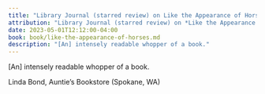 ```yaml
---
title: "Library Journal (starred review) on Like the Appearance of Horses"
attribution: "Library Journal (starred review) on *Like the Appearance of Horses*"
date: 2023-05-01T12:12:00-04:00
book: book/like-the-appearance-of-horses.md
description: "[An] intensely readable whopper of a book."
---
```

[An] intensely readable whopper of a book.

Linda Bond, Auntie’s Bookstore (Spokane, WA) 